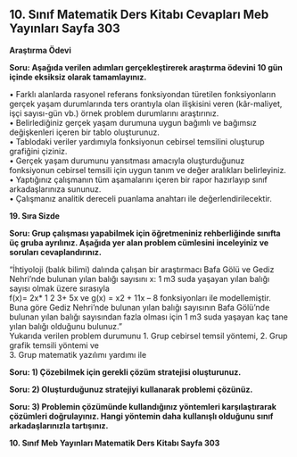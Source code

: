 ## 10. Sınıf Matematik Ders Kitabı Cevapları Meb Yayınları Sayfa 303

**Araştırma Ödevi**

**Soru: Aşağıda verilen adımları gerçekleştirerek araştırma ödevini 10 gün içinde eksiksiz olarak tamamlayınız.**

• Farklı alanlarda rasyonel referans fonksiyondan türetilen fonksiyonların gerçek yaşam durumlarında ters orantıyla olan ilişkisini veren (kâr-maliyet, işçi sayısı-gün vb.) örnek problem durumlarını araştırınız.  
 • Belirlediğiniz gerçek yaşam durumuna uygun bağımlı ve bağımsız değişkenleri içeren bir tablo oluşturunuz.  
 • Tablodaki veriler yardımıyla fonksiyonun cebirsel temsilini oluşturup grafiğini çiziniz.  
 • Gerçek yaşam durumunu yansıtması amacıyla oluşturduğunuz fonksiyonun cebirsel temsili için uygun tanım ve değer aralıkları belirleyiniz.  
 • Yaptığınız çalışmanın tüm aşamalarını içeren bir rapor hazırlayıp sınıf arkadaşlarınıza sununuz.  
 • Çalışmanız analitik dereceli puanlama anahtarı ile değerlendirilecektir.

**19. Sıra Sizde**

**Soru: Grup çalışması yapabilmek için öğretmeniniz rehberliğinde sınıfta üç gruba ayrılınız. Aşağıda yer alan problem cümlesini inceleyiniz ve soruları cevaplandırınız.**

“İhtiyoloji (balık bilimi) dalında çalışan bir araştırmacı Bafa Gölü ve Gediz Nehri’nde bulunan yılan balığı sayısını x: 1 m3 suda yaşayan yılan balığı sayısı olmak üzere sırasıyla  
 f(x)= 2x\* 1 2 3+ 5x ve g(x) = x2 + 11x – 8 fonksiyonları ile modellemiştir.  
 Buna göre Gediz Nehri’nde bulunan yılan balığı sayısının Bafa Gölü’nde bulunan yılan balığı sayısından fazla olması için 1 m3 suda yaşayan kaç tane yılan balığı olduğunu bulunuz.”  
 Yukarıda verilen problem durumunu 1. Grup cebirsel temsil yöntemi, 2. Grup grafik temsili yöntemi ve  
 3. Grup matematik yazılımı yardımı ile

**Soru: 1) Çözebilmek için gerekli çözüm stratejisi oluşturunuz.**

**Soru: 2) Oluşturduğunuz stratejiyi kullanarak problemi çözünüz.**

**Soru: 3) Problemin çözümünde kullandığınız yöntemleri karşılaştırarak çözümleri doğrulayınız. Hangi yöntemin daha kullanışlı olduğunu sınıf arkadaşlarınızla tartışınız.**

**10. Sınıf Meb Yayınları Matematik Ders Kitabı Sayfa 303**